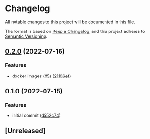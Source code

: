 # Changelog

All notable changes to this project will be documented in this file.

The format is based on [Keep a Changelog](https://keepachangelog.com/en/1.0.0/),
and this project adheres to [Semantic Versioning](https://semver.org/spec/v2.0.0.html).

## [0.2.0](https://github.com/andrewthetechie/dd-metric/compare/v0.1.0...v0.2.0) (2022-07-16)


### Features

* docker images ([#5](https://github.com/andrewthetechie/dd-metric/issues/5)) ([21106ef](https://github.com/andrewthetechie/dd-metric/commit/21106efe5a0a8e64210fc8d28aba064b7b0781ea))

## 0.1.0 (2022-07-15)

### Features

- initial commit ([d552c74](https://github.com/andrewthetechie/dd-metric/commit/d552c741bb9287e2d40c35382e8e92bbe9d7defd))

## [Unreleased]
